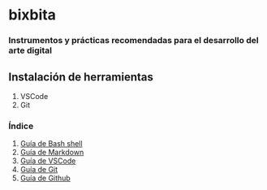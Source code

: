 # bixbita

### Instrumentos y prácticas recomendadas para el desarrollo del arte digital

## Instalación de herramientas

1. VSCode
2. Git

### Índice

1. [Guía de Bash shell](./terminal.md)
2. [Guía de Markdown](./markdown.md)
3. [Guía de VSCode](./)
4. [Guía de Git](./)
5. [Guía de Github](./)


